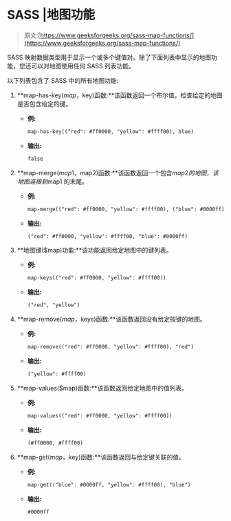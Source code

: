 # SASS |地图功能

> 原文:[https://www.geeksforgeeks.org/sass-map-functions/](https://www.geeksforgeeks.org/sass-map-functions/)

SASS 映射数据类型用于显示一个或多个键值对。除了下面列表中显示的地图功能，您还可以对地图使用任何 SASS 列表功能。

以下列表包含了 SASS 中的所有地图功能:

1.  **map-has-key($map，$key)函数:**该函数返回一个布尔值，检查给定的地图是否包含给定的键。
    *   **例:**

        ```html
        map-has-key(("red": #ff0000, "yellow": #ffff00), blue)
        ```

    *   **输出:**

        ```html
        false
        ```

2.  **map-merge($map1，$map2)函数:**该函数返回一个包含$map2 的地图，该地图连接到$map1 的末尾。
    *   **例:**

        ```html
        map-merge(("red": #ff0000, "yellow": #ffff00), ("blue": #0000ff)
        ```

    *   **输出:**

        ```html
        ("red": #ff0000, "yellow": #ffff00, "blue": #0000ff)
        ```

3.  **地图键($map)功能:**该功能返回给定地图中的键列表。
    *   **例:**

        ```html
        map-keys(("red": #ff0000, "yellow": #ffff00))
        ```

    *   **输出:**

        ```html
        ("red", "yellow")
        ```

4.  **map-remove($map，$keys)函数:**该函数返回没有给定按键的地图。
    *   **例:**

        ```html
        map-remove(("red": #ff0000, "yellow": #ffff00), "red")
        ```

    *   **输出:**

        ```html
        ("yellow": #ffff00)
        ```

5.  **map-values($map)函数:**该函数返回给定地图中的值列表。
    *   **例:**

        ```html
        map-values(("red": #ff0000, "yellow": #ffff00))
        ```

    *   **输出:**

        ```html
        (#ff0000, #ffff00)
        ```

6.  **map-get($map，$key)函数:**该函数返回与给定键关联的值。
    *   **例:**

        ```html
        map-get(("blue": #0000ff, "yellow": #ffff00), "blue")
        ```

    *   **输出:**

        ```html
        #0000ff
        ```